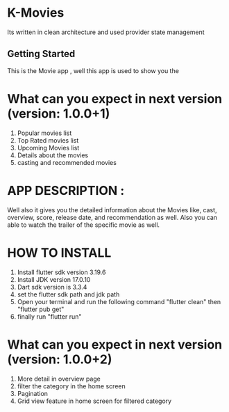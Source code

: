 # K-Movies
Its written in clean architecture and used provider state management


## Getting Started

This is the Movie app , well this app is used to show you the
# What can you expect in next version (version: 1.0.0+1)
1. Popular movies list
2. Top Rated movies list
3. Upcoming Movies list
4. Details about the movies
5. casting and recommended movies

# APP DESCRIPTION :
Well also it gives you the detailed information about the Movies like, cast, overview, score, release date, and recommendation as well.
Also you can able to watch the trailer of the specific movie as well.

# HOW TO INSTALL
1. Install flutter sdk version 3.19.6
2. Install JDK version 17.0.10
3. Dart sdk version is 3.3.4
4. set the flutter sdk path and jdk path
5. Open your terminal and run the following command "flutter clean" then "flutter pub get"
6. finally run "flutter run"

# What can you expect in next version (version: 1.0.0+2)
1. More detail in overview page
2. filter the category in the home screen
3. Pagination
4. Grid view feature in home screen for filtered category






